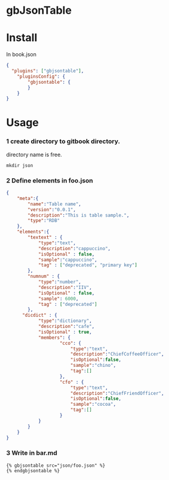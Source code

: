 # gbJsonTable

# Install 
In book.json  
```json
{
  "plugins": ["gbjsontable"],
	"pluginsConfig": {
		"gbjsontable": {
		}
	}
}
```


# Usage

### 1 create directory to gitbook directory.
directory name is free.
```
mkdir json
```

### 2 Define elements in foo.json
```json
{
	"meta":{
		"name":"Table name",
		"version":"0.0.1",
		"description":"This is table sample.",
		"type":"RDB"
	},
	"elements":{
		"textext" : {
			"type":"text",
	 		"description":"cappuccino",
			"isOptional" : false,
			"sample":"cappuccino",
			"tag" : ["deprecated", "primary key"]
		},
		"numnum" : {
			"type":"number",
	 		"description":"IIV",
			"isOptional" : false,
			"sample": 6000,
			"tag" : ["deprecated"]
		},
	  "dicdict" : {
			"type":"dictionary",
			"description":"cafe",
			"isOptional" : true,
			"members": {
					"cco": {
						"type":"text",
						"description":"ChiefCoffeeOfficer",
						"isOptional":false,
						"sample":"chino",
						"tag":[]
					},
					"cfo" : {
						"type":"text",
						"description":"ChiefFriendOfficer",
						"isOptional":false,
						"sample":"cocoa",
						"tag":[]
					}
			}
		}
	}
}
```

### 3 Write in bar.md
```
{% gbjsontable src="json/foo.json" %}
{% endgbjsontable %}
```


